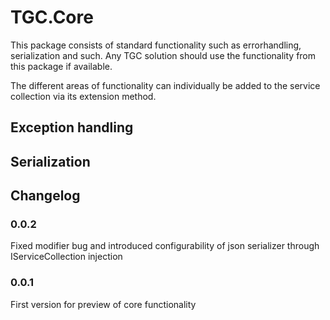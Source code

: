 # TGC.Core

This package consists of standard functionality such as errorhandling, serialization and such. Any TGC solution should use the functionality from this package if available.

The different areas of functionality can individually be added to the service collection via its extension method.

## Exception handling

## Serialization

## Changelog

### 0.0.2
Fixed modifier bug and introduced configurability of json serializer through IServiceCollection injection

### 0.0.1
First version for preview of core functionality